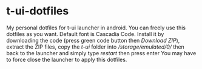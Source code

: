 # t-ui-dotfiles
My personal dotfiles for t-ui launcher in android.
You can freely use this dotfiles as you want.
Default font is Cascadia Code.
Install it by downloading the code (press green code button then *Download ZIP*), extract the ZIP files, copy the *t-ui* folder into */storage/emulated/0/* then back to the launcher and simply type *restart* then press enter
You may have to force close the launcher to apply this dotfiles.
